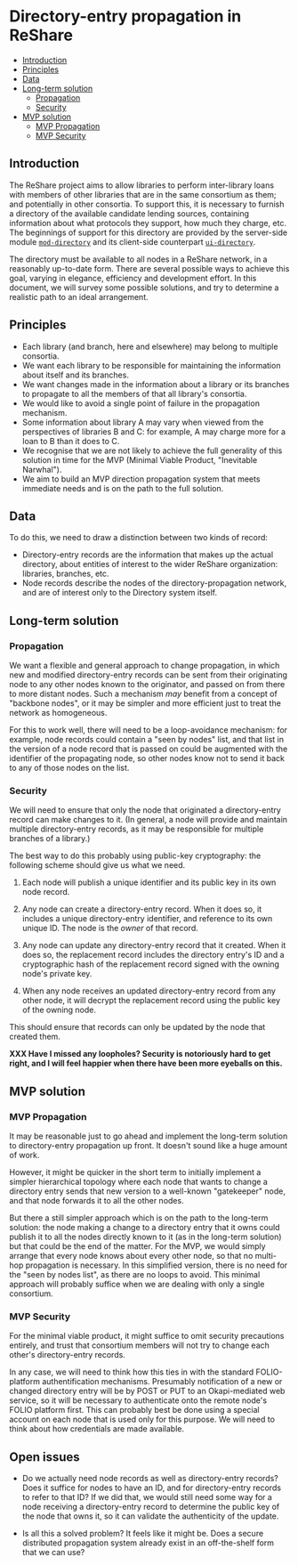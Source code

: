 # Directory-entry propagation in ReShare

<!-- md2toc -l 2 directory-entry-propagation.md -->
* [Introduction](#introduction)
* [Principles](#principles)
* [Data](#data)
* [Long-term solution](#long-term-solution)
    * [Propagation](#propagation)
    * [Security](#security)
* [MVP solution](#mvp-solution)
    * [MVP Propagation](#mvp-propagation)
    * [MVP Security](#mvp-security)


## Introduction

The ReShare project aims to allow libraries to perform inter-library loans with members of other libraries that are in the same consortium as them; and potentially in other consortia. To support this, it is necessary to furnish a directory of the available candidate lending sources, containing information about what protocols they support, how much they charge, etc. The beginnings of support for this directory are provided by the server-side module [`mod-directory`](https://github.com/openlibraryenvironment/mod-directory) and its client-side counterpart [`ui-directory`](https://github.com/openlibraryenvironment/ui-directory).

The directory must be available to all nodes in a ReShare network, in a reasonably up-to-date form. There are several possible ways to achieve this goal, varying in elegance, efficiency and development effort. In this document, we will survey some possible solutions, and try to determine a realistic path to an ideal arrangement.


## Principles

* Each library (and branch, here and elsewhere) may belong to multiple consortia.
* We want each library to be responsible for maintaining the information about itself and its branches.
* We want changes made in the information about a library or its branches to propagate to all the members of that all library's consortia.
* We would like to avoid a single point of failure in the propagation mechanism.
* Some information about library A may vary when viewed from the perspectives of libraries B and C: for example, A may charge more for a loan to B than it does to C.
* We recognise that we are not likely to achieve the full generality of this solution in time for the MVP (Minimal Viable Product, "Inevitable Narwhal").
* We aim to build an MVP direction propagation system that meets immediate needs and is on the path to the full solution.


## Data

To do this, we need to draw a distinction between two kinds of record:

* Directory-entry records are the information that makes up the actual directory, about entities of interest to the wider ReShare organization: libraries, branches, etc.
* Node records describe the nodes of the directory-propagation network, and are of interest only to the Directory system itself.


## Long-term solution

### Propagation

We want a flexible and general approach to change propagation, in which new and modified directory-entry records can be sent from their originating node to any other nodes known to the originator, and passed on from there to more distant nodes. Such a mechanism _may_ benefit from a concept of "backbone nodes", or it may be simpler and more efficient just to treat the network as homogeneous.

For this to work well, there will need to be a loop-avoidance mechanism: for example, node records could contain a "seen by nodes" list, and that list in the version of a node record that is passed on could be augmented with the identifier of the propagating node, so other nodes know not to send it back to any of those nodes on the list.

### Security

We will need to ensure that only the node that originated a directory-entry record can make changes to it. (In general, a node will provide and maintain multiple directory-entry records, as it may be responsible for multiple branches of a library.)

The best way to do this probably using public-key cryptography: the following scheme should give us what we need.

1. Each node will publish a unique identifier and its public key in its own node record.

2. Any node can create a directory-entry record. When it does so, it includes a unique directory-entry identifier, and reference to its own unique ID. The node is the _owner_ of that record.

3. Any node can update any directory-entry record that it created. When it does so, the replacement record includes the directory entry's ID and a cryptographic hash of the replacement record signed with the owning node's private key.

4. When any node receives an updated directory-entry record from any other node, it will decrypt the replacement record using the public key of the owning node.

This should ensure that records can only be updated by the node that created them.

**XXX Have I missed any loopholes? Security is notoriously hard to get right, and I will feel happier when there have been more eyeballs on this.**


## MVP solution

### MVP Propagation

It may be reasonable just to go ahead and implement the long-term solution to directory-entry propagation up front. It doesn't sound like a huge amount of work.

However, it might be quicker in the short term to initially implement a simpler hierarchical topology where each node that wants to change a directory entry sends that new version to a well-known "gatekeeper" node, and that node forwards it to all the other nodes.

But there a still simpler approach which is on the path to the long-term solution: the node making a change to a directory entry that it owns could publish it to all the nodes directly known to it (as in the long-term solution) but that could be the end of the matter. For the MVP, we would simply arrange that every node knows about every other node, so that no multi-hop propagation is necessary. In this simplified version, there is no need for the "seen by nodes list", as there are no loops to avoid. This minimal approach will probably suffice when we are dealing with only a single consortium.

### MVP Security

For the minimal viable product, it might suffice to omit security precautions entirely, and trust that consortium members will not try to change each other's directory-entry records.

In any case, we will need to think how this ties in with the standard FOLIO-platform authentification mechanisms. Presumably notification of a new or changed directory entry will be by POST or PUT to an Okapi-mediated web service, so it will be necessary to authenticate onto the remote node's FOLIO platform first. This can probably best be done using a special account on each node that is used only for this purpose. We will need to think about how credentials are made available.


## Open issues

* Do we actually need node records as well as directory-entry records? Does it suffice for nodes to have an ID, and for directory-entry records to refer to that ID? If we did that, we would still need some way for a node receiving a directory-entry record to determine the public key of the node that owns it, so it can validate the authenticity of the update.

* Is all this a solved problem? It feels like it might be. Does a secure distributed propagation system already exist in an off-the-shelf form that we can use?


